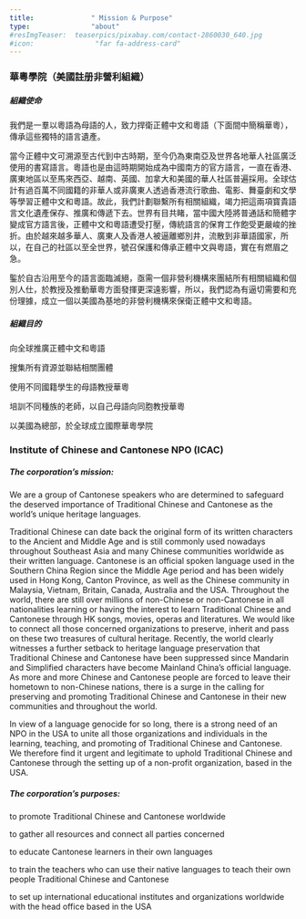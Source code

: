 ```yaml
---
title:              " Mission & Purpose"
type:               "about"
#resImgTeaser:  teaserpics/pixabay.com/contact-2860030_640.jpg
#icon:               "far fa-address-card"
---
```




### **華粵學院（美國註册非營利組織）**

##### **組織使命**


我們是一羣以粵語為母語的人，致力捍衛正體中文和粵語（下面間中簡稱華粵），傳承這些獨特的語言遺產。

當今正體中文可溯源至古代到中古時期，至今仍為東南亞及世界各地華人社區廣泛使用的書寫語言。粵語也是由這時期開始成為中國南方的官方語言，一直在香港、廣東地區以至馬來西亞、越南、英國、加拿大和美國的華人社區普遍採用。全球估計有過百萬不同國籍的非華人或非廣東人透過香港流行歌曲、電影、舞臺劇和文學等學習正體中文和粵語。故此，我們計劃聯繫所有相關組織，竭力把這兩項寳貴語言文化遺產保存、推廣和傳遞下去。世界有目共睹，當中國大陸將普通話和簡體字變成官方語言後，正體中文和粵語遭受打壓，傳統語言的保育工作飽受更嚴峻的挫折。由於越來越多華人、廣東人及香港人被逼離鄉別井，流散到非華語國家，所以，在自己的社區以至全世界，號召保護和傳承正體中文與粵語，實在有燃眉之急。

鍳於自古沿用至今的語言面臨滅絕，亟需一個非營利機構來團結所有相關組織和個別人仕，於教授及推動華粵方面發揮更深遠影響，所以，我們認為有逼切需要和充份理據，成立一個以美國為基地的非營利機構來保衛正體中文和粵語。


##### **組織目的**

向全球推廣正體中文和粵語

搜集所有資源並聯結相關團體

使用不同國籍學生的母語教授華粵

培訓不同種族的老師，以自己母語向同胞教授華粵

以美國為總部，於全球成立國際華粵學院

### **Institute of Chinese and Cantonese NPO (ICAC)**

##### **The corporation’s mission:**

We are a group of Cantonese speakers who are determined to safeguard the deserved importance  of Traditional Chinese and Cantonese as the world’s unique heritage languages.

Traditional Chinese can date back the original form of its written characters to the Ancient and Middle Age and is still commonly used nowadays throughout Southeast Asia and many Chinese communities worldwide as their written language. Cantonese is an official spoken language used in the  Southern China Region since the Middle Age period and has been widely used in Hong Kong, Canton Province, as well as the Chinese community in Malaysia, Vietnam, Britain, Canada, Australia  and the USA. Throughout the world, there are still over millions of non-Chinese or non-Cantonese in  all nationalities learning or having the interest to learn Traditional Chinese and Cantonese  through HK songs, movies, operas and literatures. We would like to connect all those concerned  organizations to preserve, inherit and pass on these two treasures of cultural heritage. Recently, the world clearly witnesses a further setback to heritage language preservation that Traditional Chinese and Cantonese have been suppressed since Mandarin and Simplified characters have become Mainland China’s official language. As more and more Chinese and Cantonese people are forced to leave their hometown to non-Chinese nations, there is a surge in the calling for preserving and promoting Traditional Chinese and Cantonese in their new communities and throughout the world.

In view of a language genocide for so long, there is a strong need of an NPO in the USA to unite all those organizations and individuals in the learning, teaching, and promoting of Traditional Chinese and Cantonese. We therefore find it urgent and legitimate to uphold Traditional Chinese and Cantonese through the setting up of a non-profit organization, based in the USA.

##### **The corporation’s purposes:**

to promote Traditional Chinese and Cantonese worldwide

to gather all resources and connect all parties concerned

to educate  Cantonese learners in their own languages

to train the teachers who can use their native languages to teach their own people Traditional Chinese and Cantonese

to set up international educational institutes and organizations worldwide with the head office based in the USA




